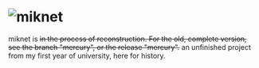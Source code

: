![miknet](http://i.imgur.com/ZZ88kVK.png)
===============================================================================

miknet is ~~in the process of reconstruction. For the old, complete version, see
the branch "mercury", or the release "mercury".~~ an unfinished project from my
first year of university, here for history.
